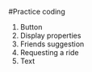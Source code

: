 #Practice coding

1. Button
2. Display properties
3. Friends suggestion
4. Requesting a ride
5. Text
